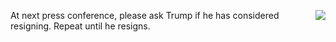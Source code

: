<img src="http://scripting.com/images/2020/04/06/rooster2.png" border="0" align="right">At next press conference, please ask Trump if he has considered resigning. Repeat until he resigns. 
